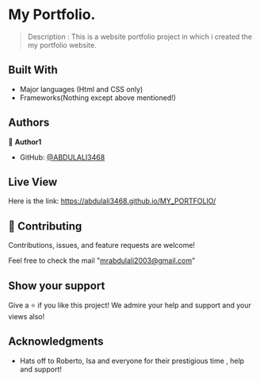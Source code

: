 
# My Portfolio.

> Description : 
                This is a website portfolio project in which i created the my portfolio website.


## Built With

- Major languages (Html and CSS only)
- Frameworks(Nothing except above mentioned!)


## Authors

👤 **Author1**

- GitHub: [@ABDULALI3468](https://github.com/ABDULALI3468)


## Live View
Here is the link:
https://abdulali3468.github.io/MY_PORTFOLIO/



## 🤝 Contributing

Contributions, issues, and feature requests are welcome!

Feel free to check the mail "mrabdulali2003@gmail.com"



## Show your support

Give a ⭐️ if you like this project!
We admire your help and support and your views also!



## Acknowledgments

- Hats off to Roberto, Isa and everyone for their prestigious time , help and support!
